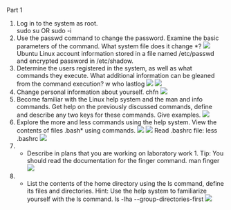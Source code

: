 Part 1
1)  Log in to the system as root.  
sudo su
OR
sudo -i
2) Use the passwd command to change the password. Examine the basic parameters of the command. What system file does it change *?
![](https://raw.githubusercontent.com/ViktorMarhitich/DevOps_online_Dnipro_2021Q4/main/m5/task_5.1/images/pswd_upd.png)
Ubuntu Linux account information stored in a file named /etc/passwd and encrypted password in /etc/shadow.
3)  Determine the users registered in the system, as well as what commands they execute. What additional information can be gleaned from the command execution?
w
who
lastlog
![](https://raw.githubusercontent.com/ViktorMarhitich/DevOps_online_Dnipro_2021Q4/main/m5/task_5.1/images/lastlog.png)
![](https://raw.githubusercontent.com/ViktorMarhitich/DevOps_online_Dnipro_2021Q4/main/m5/task_5.1/images/w.png)
4) Change personal information about yourself.
chfn
![](https://raw.githubusercontent.com/ViktorMarhitich/DevOps_online_Dnipro_2021Q4/main/m5/task_5.1/images/change_info.png)
5) Become familiar with the Linux help system and the man and info commands. Get help on the previously discussed commands, define and describe any two keys for these commands. Give examples.
![](https://raw.githubusercontent.com/ViktorMarhitich/DevOps_online_Dnipro_2021Q4/main/m5/task_5.1/images/w_help.png)
6) Explore the more and less commands using the help system. View the contents of files .bash* using commands.
![](https://raw.githubusercontent.com/ViktorMarhitich/DevOps_online_Dnipro_2021Q4/main/m5/task_5.1/images/less_help.png)
![](https://raw.githubusercontent.com/ViktorMarhitich/DevOps_online_Dnipro_2021Q4/main/m5/task_5.1/images/more_help.png)
Read .bashrc file:
less .bashrc
![](https://raw.githubusercontent.com/ViktorMarhitich/DevOps_online_Dnipro_2021Q4/main/m5/task_5.1/images/bashrc_file.png)
7) * Describe in plans that you are working on laboratory work 1. Tip: You should read the documentation for the finger command.
man finger
![](https://raw.githubusercontent.com/ViktorMarhitich/DevOps_online_Dnipro_2021Q4/main/m5/task_5.1/images/man_finger.png)
8) * List the contents of the home directory using the ls command, define its files and directories. Hint: Use the help system to familiarize yourself with the ls command.
ls -lha --group-directories-first
![](https://raw.githubusercontent.com/ViktorMarhitich/DevOps_online_Dnipro_2021Q4/main/m5/task_5.1/images/home_directory.png)
